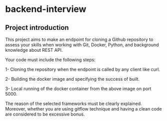 # backend-interview
## Project introduction 
This project aims to make an endpoint for cloning a Github repository to assess your skills when working with Git, Docker, Python, and background knowledge about REST API.

Your code must include the following steps:

1- Cloning the repository when the endpoint is called by any client like curl.


2- Building the docker image and specifying the success of built.

3- Local running of the docker container from the above image on port 5000.


The reason of the selected frameworks must be clearly explained.
Moreover, whether you are using gitflow technique and having a clean code are considered to be excessive bonus.
